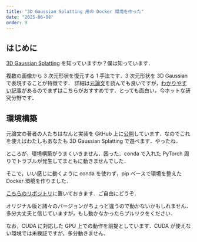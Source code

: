 ```yaml
---
title: "3D Gaussian Splatting 用の Docker 環境を作った"
date: "2025-06-08"
order: 9
---
```


## はじめに

[3D Gaussian Splatting](https://repo-sam.inria.fr/fungraph/3d-gaussian-splatting/) を知っていますか？僕は知っています．

複数の画像から 3 次元形状を復元する 1 手法です．3 次元形状を 3D Gaussian で表現することが特徴です．
詳細は[元論文](https://arxiv.org/abs/2308.04079)を読んでも良いですが，[わかりやすい記事](https://qiita.com/scomup/items/d5790da25a846e645de1)があるのでまずはこちらがおすすめです．とっても面白い，今ホットな研究分野です．

## 環境構築

元論文の著者の人たちはなんと実装を GitHub 上に[公開](https://github.com/graphdeco-inria/gaussian-splatting)しています．なのでこれを使えばわたしもあなたも 3D Gaussian Splatting で遊べます．やったね．

ところが，環境構築がうまくいきません．困った．conda で入れた PyTorch 周りでトラブルが発生してまともに動きませんでした．

そこで，いい感じに動くように conda を使わず，pip ベースで環境を整えた Docker 環境を作りました．

[こちらのリポジトリ](https://github.com/ichi-no-se/gaussian-splatting-docker)に置いておきます．ご自由にどうぞ．

オリジナル版と諸々のバージョンがちょっと違うので動かないかもしれません．多分大丈夫と信じていますが，もし動かなかったらプルリクをください．

なお，CUDA に対応した GPU 上での動作を前提としています．CUDA が使えない環境では未検証ですが，多分動きません．

